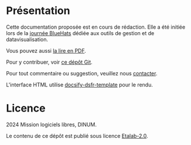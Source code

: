# Présentation

Cette documentation proposée est en cours de rédaction. Elle a été initiée lors de la [journée BlueHats](https://code.gouv.fr/fr/bluehats/gestion-et-visualisation-de-donnees-2024/) dédiée aux outils de gestion et de datavisualisation.

Vous pouvez aussi [la lire en PDF](https://code.gouv.fr/superset-docs/superset-docs.pdf).

Pour y contribuer, voir [ce dépôt Git](https://git.sr.ht/~codegouvfr/superset-docs).

Pour tout commentaire ou suggestion, veuillez nous [contacter](https://code.gouv.fr/fr/contact/).

L'interface HTML utilise [docsify-dsfr-template](https://github.com/codegouvfr/docsify-dsfr-template) pour le rendu.

# Licence

2024 Mission logiciels libres, DINUM.

Le contenu de ce dépôt est publié sous licence [Etalab-2.0](LICENSES/Etalab-2.0.md).

